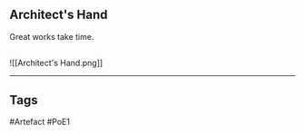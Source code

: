 ## Architect's Hand
Great works take time.
##
![[Architect's Hand.png]]

---
## Tags
#Artefact
#PoE1